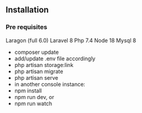 ## Installation

### Pre requisites
Laragon (full 6.0)
Laravel 8
Php 7.4
Node 18
Mysql 8


* composer update
* add/update .env file accordingly
* php artisan storage:link
* php artisan migrate
* php artisan serve
* in another console instance: 
* npm install
* npm run dev, or
* npm run watch

